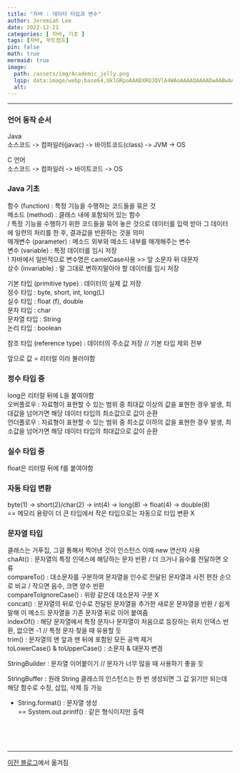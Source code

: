 ```yaml
---
title: "자바 : 데이터 타입과 변수"
author: Jeremiah Lee
date: 2022-12-21
categories: [ 자바, 기초 ]
tags: [자바, 부트캠프]
pin: false
math: true
mermaid: true
image: 
  path: /assets/img/Academic_jelly.png
  lqip: data:image/webp;base64,UklGRpoAAABXRUJQVlA4WAoAAAAQAAAADwAABwAAQUxQSDIAAAARL0AmbZurmr57yyIiqE8oiG0bejIYEQTgqiDA9vqnsUSI6H+oAERp2HZ65qP/VIAWAFZQOCBCAAAA8AEAnQEqEAAIAAVAfCWkAALp8sF8rgRgAP7o9FDvMCkMde9PK7euH5M1m6VWoDXf2FkP3BqV0ZYbO6NA/VFIAAAA
  alt: 
---
```

***

### 언어 동작 순서   
Java  
소스코드 -> 컴파일러(javac) -> 바이트코드(class) -> JVM -> OS 

C 언어   
소스코드 -> 컴파일러 -> 바이트코드 -> OS


### Java 기초   
함수 (function) : 특정 기능을 수행하는 코드들을 묶은 것   
메소드 (method) : 클래스 내에 포함되어 있는 함수   
/ 특정 기능을 수행하기 위한 코드들을 묶어 놓은 것으로 데이터를 입력 받아 그 데이터에 일련의 처리를 한 후, 결과값을 반환하는 것을 의미   
매개변수 (parameter) : 메소드 외부와 메소드 내부를 매개해주는 변수   
변수 (variable) : 특정 데이터를 임시 저장   
! 자바에서 일반적으로 변수명은 camelCase사용 >> 앞 소문자 뒤 대문자   
상수 (invariable) : 말 그대로 변하지말아야 할 데이터를 임시 저장   

기본 타입 (primitive type) : 데이터의 실제 값 저장   
정수 타입 : byte, short, int, long(L)   
실수 타입 : float (f), double   
문자 타입 : char   
문자열 타입 : String   
논리 타입 : boolean   

참조 타입 (reference type) : 데이터의 주소값 저장 // 기본 타입 제외 전부   

앞으로 값 = 리터럴 이라 불러야함

### 정수 타입 중   
long은 리터럴 뒤에 L을 붙여야함   
오버플로우 : 자료형이 표현할 수 있는 범위 중 최대값 이상의 값을 표현한 경우 발생, 최대값을 넘어가면 해당 데이터 타입의 최소값으로 값이 순환   
언더플로우 : 자료형이 표현할 수 있는 범위 중 최소값 이하의 값을 표현한 경우 발생, 최소값을 넘어가면 해당 데이터 타입의 최대값으로 값이 순환   

### 실수 타입 중   
float은 리터럴 뒤에 f를 붙여야함

### 자동 타입 변환   
byte(1) -> short(2)/char(2) -> int(4) -> long(8) -> float(4) -> double(8)   
== 메모리 용량이 더 큰 타입에서 작은 타입으로는 자동으로 타입 변환 X

### 문자열 타입   
클래스는 거푸집, 그걸 통해서 찍어낸 것이 인스턴스 이때 new 연산자 사용   
chaAt() : 문자열의 특정 인덱스에 해당하는 문자 반환 / 더 크거나 음수를 전달하면 오류   
compareTo() : 대소문자를 구분하여 문자열을 인수로 전달된 문자열과 사전 편찬 순으로 비교 / 작으면 음수, 크면 양수 반환   
compareToIgnoreCase() : 위랑 같은데 대소문자 구분 X   
concat() : 문자열의 뒤로 인수로 전달된 문자열을 추가한 새로운 문자열을 반환 / 쉽게 말해 이 메소드 문자열을 기존 문자열 뒤로 이어 붙여줌   
indexOf() : 해당 문자열에서 특정 문자나 문자열이 처음으로 등장하는 위치 인덱스 반환, 없으면 -1 // 특정 문자 찾을 때 유용할 듯   
trim() : 문자열의 맨 앞과 맨 뒤에 포함된 모든 공백 제거   
toLowerCase() & toUpperCase() : 소문자 & 대문자 변경   

StringBuilder : 문자열 이어붙이기 // 문자가 너무 많을 때 사용하기 좋을 듯

StringBuffer : 원래 String 클래스의 인스턴스는 한 번 생성되면 그 값 읽기만 되는데 해당 함수로 수정, 삽입, 삭제 등 가능


+ String.format() : 문자열 생성   
  == System.out.printf() : 같은 형식이지만 출력

<br>
<br>
<br>

***

[이전 블로그](https://blog.naver.com/021skyfall/222961996113)에서 옮겨짐
